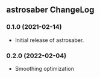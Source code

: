 ## astrosaber ChangeLog

### 0.1.0 (2021-02-14)
* Initial release of astrosaber.

### 0.2.0 (2022-02-04)
* Smoothing optimization
